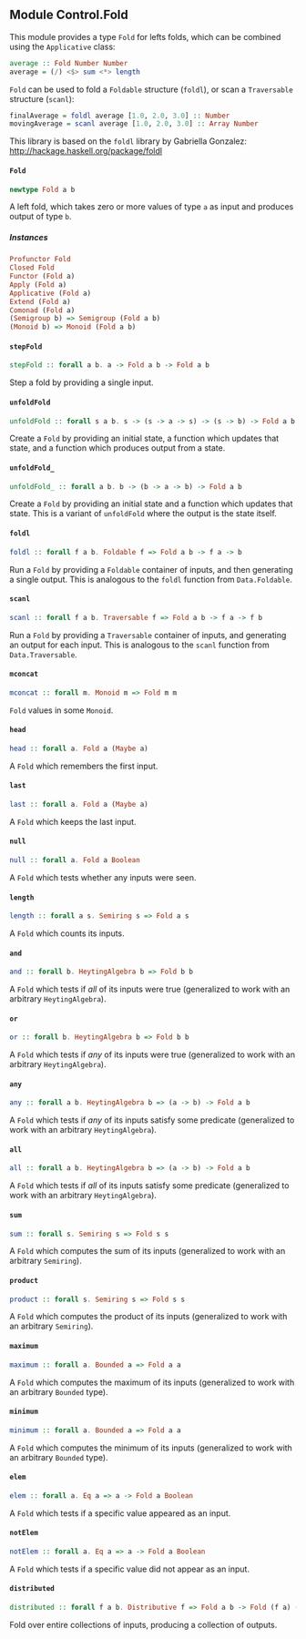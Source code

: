 ## Module Control.Fold

This module provides a type `Fold` for lefts folds, which can be combined
using the `Applicative` class:

```purescript
average :: Fold Number Number
average = (/) <$> sum <*> length
```

`Fold` can be used to fold a `Foldable` structure (`foldl`), or scan a
`Traversable` structure (`scanl`):

```purescript
finalAverage = foldl average [1.0, 2.0, 3.0] :: Number
movingAverage = scanl average [1.0, 2.0, 3.0] :: Array Number
```

This library is based on the `foldl` library by Gabriella Gonzalez:
<http://hackage.haskell.org/package/foldl>

#### `Fold`

``` purescript
newtype Fold a b
```

A left fold, which takes zero or more values of type `a` as input
and produces output of type `b`.

##### Instances
``` purescript
Profunctor Fold
Closed Fold
Functor (Fold a)
Apply (Fold a)
Applicative (Fold a)
Extend (Fold a)
Comonad (Fold a)
(Semigroup b) => Semigroup (Fold a b)
(Monoid b) => Monoid (Fold a b)
```

#### `stepFold`

``` purescript
stepFold :: forall a b. a -> Fold a b -> Fold a b
```

Step a fold by providing a single input.

#### `unfoldFold`

``` purescript
unfoldFold :: forall s a b. s -> (s -> a -> s) -> (s -> b) -> Fold a b
```

Create a `Fold` by providing an initial state, a function which updates
that state, and a function which produces output from a state.

#### `unfoldFold_`

``` purescript
unfoldFold_ :: forall a b. b -> (b -> a -> b) -> Fold a b
```

Create a `Fold` by providing an initial state and a function which updates
that state. This is a variant of `unfoldFold` where the output is the state
itself.

#### `foldl`

``` purescript
foldl :: forall f a b. Foldable f => Fold a b -> f a -> b
```

Run a `Fold` by providing a `Foldable` container of inputs, and then
generating a single output. This is analogous to the `foldl` function from
`Data.Foldable`.

#### `scanl`

``` purescript
scanl :: forall f a b. Traversable f => Fold a b -> f a -> f b
```

Run a `Fold` by providing a `Traversable` container of inputs, and
generating an output for each input. This is analogous to the `scanl` function from
`Data.Traversable`.

#### `mconcat`

``` purescript
mconcat :: forall m. Monoid m => Fold m m
```

`Fold` values in some `Monoid`.

#### `head`

``` purescript
head :: forall a. Fold a (Maybe a)
```

A `Fold` which remembers the first input.

#### `last`

``` purescript
last :: forall a. Fold a (Maybe a)
```

A `Fold` which keeps the last input.

#### `null`

``` purescript
null :: forall a. Fold a Boolean
```

A `Fold` which tests whether any inputs were seen.

#### `length`

``` purescript
length :: forall a s. Semiring s => Fold a s
```

A `Fold` which counts its inputs.

#### `and`

``` purescript
and :: forall b. HeytingAlgebra b => Fold b b
```

A `Fold` which tests if _all_ of its inputs were true
(generalized to work with an arbitrary `HeytingAlgebra`).

#### `or`

``` purescript
or :: forall b. HeytingAlgebra b => Fold b b
```

A `Fold` which tests if _any_ of its inputs were true
(generalized to work with an arbitrary `HeytingAlgebra`).

#### `any`

``` purescript
any :: forall a b. HeytingAlgebra b => (a -> b) -> Fold a b
```

A `Fold` which tests if _any_ of its inputs satisfy some predicate
(generalized to work with an arbitrary `HeytingAlgebra`).

#### `all`

``` purescript
all :: forall a b. HeytingAlgebra b => (a -> b) -> Fold a b
```

A `Fold` which tests if _all_ of its inputs satisfy some predicate
(generalized to work with an arbitrary `HeytingAlgebra`).

#### `sum`

``` purescript
sum :: forall s. Semiring s => Fold s s
```

A `Fold` which computes the sum of its inputs
(generalized to work with an arbitrary `Semiring`).

#### `product`

``` purescript
product :: forall s. Semiring s => Fold s s
```

A `Fold` which computes the product of its inputs
(generalized to work with an arbitrary `Semiring`).

#### `maximum`

``` purescript
maximum :: forall a. Bounded a => Fold a a
```

A `Fold` which computes the maximum of its inputs
(generalized to work with an arbitrary `Bounded` type).

#### `minimum`

``` purescript
minimum :: forall a. Bounded a => Fold a a
```

A `Fold` which computes the minimum of its inputs
(generalized to work with an arbitrary `Bounded` type).

#### `elem`

``` purescript
elem :: forall a. Eq a => a -> Fold a Boolean
```

A `Fold` which tests if a specific value appeared as an input.

#### `notElem`

``` purescript
notElem :: forall a. Eq a => a -> Fold a Boolean
```

A `Fold` which tests if a specific value did not appear as an input.

#### `distributed`

``` purescript
distributed :: forall f a b. Distributive f => Fold a b -> Fold (f a) (f b)
```

Fold over entire collections of inputs, producing a collection of outputs.


